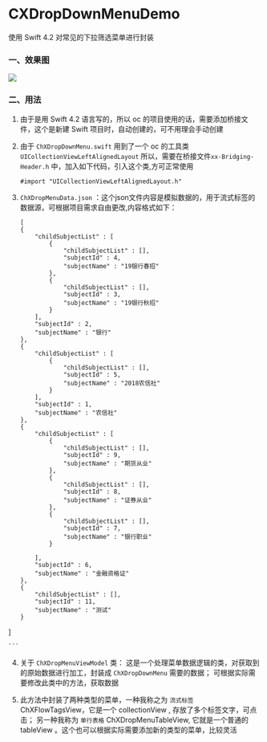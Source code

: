 # CXDropDownMenuDemo
使用 Swift 4.2 对常见的下拉筛选菜单进行封装

### 一、效果图
![](https://github.com/sunrisechen007/CXDropDownMenuDemo/blob/master/demo.gif)


### 二、用法

1. 由于是用 Swift 4.2 语言写的，所以 oc 的项目使用的话，需要添加桥接文件，这个是新建 Swift 项目时，自动创建的，可不用理会手动创建

2. 由于 `ChXDropDownMenu.swift` 用到了一个 oc 的工具类 `UICollectionViewLeftAlignedLayout` 所以，需要在桥接文件`xx-Bridging-Header.h` 中，加入如下代码，引入这个类,方可正常使用

	```
	#import "UICollectionViewLeftAlignedLayout.h"
	```

3. `ChXDropMenuData.json` ：这个json文件内容是模拟数据的，用于流式标签的数据源，可根据项目需求自由更改,内容格式如下：

	```
	[
    {
        "childSubjectList" : [
            {
                "childSubjectList" : [],
                "subjectId" : 4,
                "subjectName" : "19银行春招"
            },
            {
                "childSubjectList" : [],
                "subjectId" : 3,
                "subjectName" : "19银行秋招"
            }
        ],
        "subjectId" : 2,
        "subjectName" : "银行"
    },
    {
        "childSubjectList" : [
            {
                "childSubjectList" : [],
                "subjectId" : 5,
                "subjectName" : "2018农信社"
            }
        ],
        "subjectId" : 1,
        "subjectName" : "农信社"
    },
    {
        "childSubjectList" : [
            {
                "childSubjectList" : [],
                "subjectId" : 9,
                "subjectName" : "期货从业"
            },
            {
                "childSubjectList" : [],
                "subjectId" : 8,
                "subjectName" : "证券从业"
            },
            {
                "childSubjectList" : [],
                "subjectId" : 7,
                "subjectName" : "银行职业"
            }
            
        ],
        "subjectId" : 6,
        "subjectName" : "金融资格证"
    },
    {
        "childSubjectList" : [],
        "subjectId" : 11,
        "subjectName" : "测试"
    }
]

	
	```


4. 关于 `ChXDropMenuViewModel` 类： 这是一个处理菜单数据逻辑的类，对获取到的原始数据进行加工，封装成 `ChXDropDownMenu` 需要的数据； 可根据实际需要修改此类中的方法，获取数据


5.  此方法中封装了两种类型的菜单，一种我称之为 `流式标签` ChXFlowTagsView，它是一个 collectionView , 存放了多个标签文字，可点击； 另一种我称为 `单行表格` ChXDropMenuTableView, 它就是一个普通的 tableView 。这个也可以根据实际需要添加新的类型的菜单，比较灵活